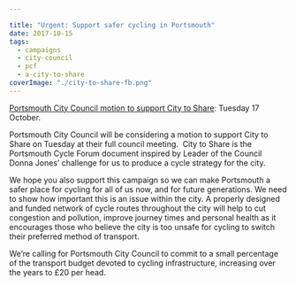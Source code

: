 ```yaml
---

title: "Urgent: Support safer cycling in Portsmouth"
date: 2017-10-15
tags:  
  - campaigns
  - city-council
  - pcf 
  - a-city-to-share
coverImage: "./city-to-share-fb.png"
---
```


[Portsmouth City Council motion to support City to Share](https://e-activist.com/page/15054/action/1?ea.tracking.id=CLIPS): Tuesday 17 October.

Portsmouth City Council will be considering a motion to support City to Share on Tuesday at their full council meeting.  City to Share is the Portsmouth Cycle Forum document inspired by Leader of the Council Donna Jones’ challenge for us to produce a cycle strategy for the city.

We hope you also support this campaign so we can make Portsmouth a safer place for cycling for all of us now, and for future generations. We need to show how important this is an issue within the city. A properly designed and funded network of cycle routes throughout the city will help to cut congestion and pollution, improve journey times and personal health as it encourages those who believe the city is too unsafe for cycling to switch their preferred method of transport.

We’re calling for Portsmouth City Council to commit to a small percentage of the transport budget devoted to cycling infrastructure, increasing over the years to £20 per head.
